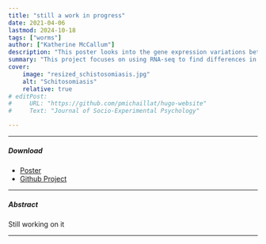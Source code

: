 ```yaml
---
title: "still a work in progress" 
date: 2021-04-06
lastmod: 2024-10-18
tags: ["worms"]
author: ["Katherine McCallum"]
description: "This poster looks into the gene expression variations between liver and intestinal parasitic worms. The goal is to determine if current research is reliable even though it is done on liver worms." 
summary: "This project focuses on using RNA-seq to find differences in gene expressions of liver and intestinal parasitic worms in mice." 
cover:
    image: "resized_schistosomiasis.jpg"
    alt: "Schitosomiasis"
    relative: true
# editPost:
#     URL: "https://github.com/pmichaillat/hugo-website"
#     Text: "Journal of Socio-Experimental Psychology"

---
```


---

##### Download
+ [Poster](paper3.pdf)
+ [Github Project](https://github.com/Mccallke0364/Bioinformatics-UWEC-Coursework-Liver-RNA-Seq)

---

##### Abstract

Still working on it

---
<!-- 
##### Citation

Schreiber-Ziegler, Hilda, and Moritz-Maria von Igelfeld. 2021. "Your Inner Hedgehog." *Journal of Socio-Experimental Psychology* 131 (2): 1299–1302.

```BibTeX
@article{SZI21,
author = {Hilda Schreiber-Ziegler and Moritz-Maria von Igelfeld},
year = {2021},
title ={Your Inner Hedgehog},
journal = {Journal of Socio-Experimental Psychology},
volume = {131},
number = {2},
pages = {1299--1302}}
```

--- -->

<!-- ##### Related material

+ [Schistosomiasis Project](projects/Schistosomiasis/) -->
<!-- + [Nontechnical summary](https://www.alexandermccallsmith.com/book/your-inner-hedgehog) -->
